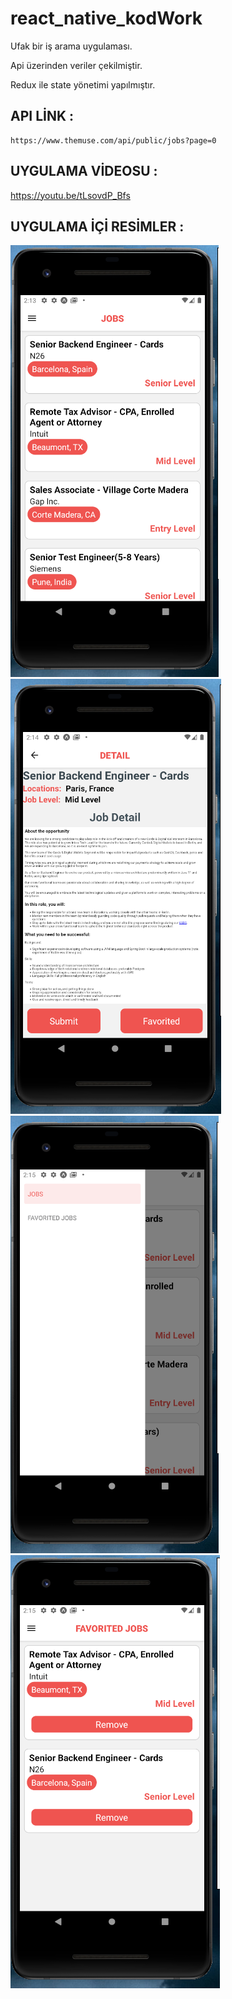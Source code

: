 # react_native_kodWork

Ufak bir iş arama uygulaması.

Api üzerinden veriler çekilmiştir.

Redux ile state yönetimi yapılmıştır.

## API LİNK :

```
https://www.themuse.com/api/public/jobs?page=0
```

## UYGULAMA VİDEOSU :

https://youtu.be/tLsovdP_Bfs

## UYGULAMA İÇİ RESİMLER :
![1](app_pics/1.PNG)
![2](app_pics/2.PNG)
![3](app_pics/3.PNG)
![4](app_pics/4.PNG)

